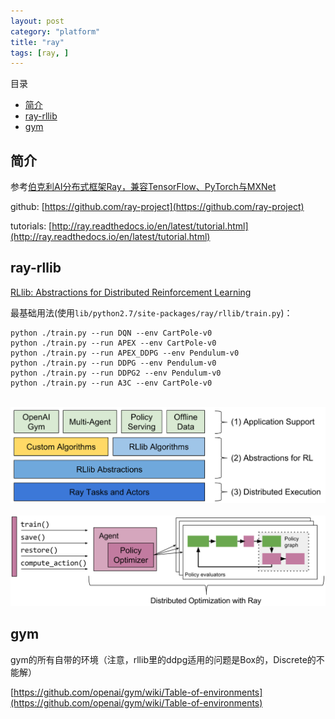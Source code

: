 ```yaml
---
layout: post
category: "platform"
title: "ray"
tags: [ray, ]
---
```


目录

<!-- TOC -->

- [简介](#%E7%AE%80%E4%BB%8B)
- [ray-rllib](#ray-rllib)
- [gym](#gym)

<!-- /TOC -->

## 简介

参考[伯克利AI分布式框架Ray，兼容TensorFlow、PyTorch与MXNet](https://www.jiqizhixin.com/articles/2018-01-10-2)

github: [https://github.com/ray-project](https://github.com/ray-project)

tutorials: [http://ray.readthedocs.io/en/latest/tutorial.html](http://ray.readthedocs.io/en/latest/tutorial.html)


## ray-rllib

[RLlib: Abstractions for Distributed Reinforcement Learning](https://arxiv.org/abs/1712.09381)

最基础用法(使用```lib/python2.7/site-packages/ray/rllib/train.py```)：

```shell
python ./train.py --run DQN --env CartPole-v0 
python ./train.py --run APEX --env CartPole-v0
python ./train.py --run APEX_DDPG --env Pendulum-v0
python ./train.py --run DDPG --env Pendulum-v0
python ./train.py --run DDPG2 --env Pendulum-v0
python ./train.py --run A3C --env CartPole-v0 
```

<html>
<br/>
<img src='../assets/rllib-stack.svg' style='max-height: 250px'/>
<br/>
</html>

<html>
<br/>
<img src='../assets/rllib-api.svg' style='max-height: 250px'/>
<br/>
</html>


## gym

gym的所有自带的环境（注意，rllib里的ddpg适用的问题是Box的，Discrete的不能解）

[https://github.com/openai/gym/wiki/Table-of-environments](https://github.com/openai/gym/wiki/Table-of-environments)
